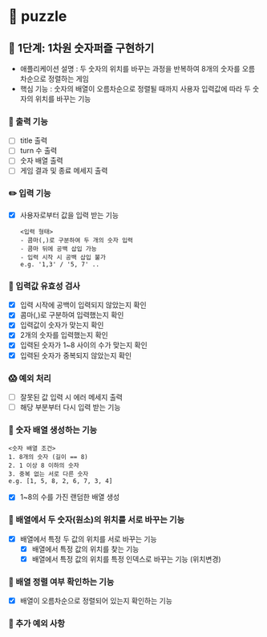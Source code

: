 # 👾 puzzle

## 🚀 1단계: 1차원 숫자퍼즐 구현하기

- 애플리케이션 설명 : 두 숫자의 위치를 바꾸는 과정을 반복하여 8개의 숫자를 오름차순으로 정렬하는 게임
- 핵심 기능 : 숫자의 배열이 오름차순으로 정렬될 때까지 사용자 입력값에 따라 두 숫자의 위치를 바꾸는 기능

### 📝 출력 기능

- [ ] title 출력
- [ ] turn 수 출력
- [ ] 숫자 배열 출력
- [ ] 게임 결과 및 종료 메세지 출력

### ✏️ 입력 기능

- [x] 사용자로부터 값을 입력 받는 기능
  ```
  <입력 형태>
  - 콤마(,)로 구분하여 두 개의 숫자 입력
  - 콤마 뒤에 공백 삽입 가능
  - 입력 시작 시 공백 삽입 불가
  e.g. '1,3' / '5, 7' ..
  ```

### 👀 입력값 유효성 검사

- [x] 입력 시작에 공백이 입력되지 않았는지 확인
- [x] 콤마(,)로 구분하여 입력했는지 확인
- [x] 입력값이 숫자가 맞는지 확인
- [x] 2개의 숫자를 입력했는지 확인
- [x] 입력된 숫자가 1~8 사이의 수가 맞는지 확인
- [x] 입력된 숫자가 중복되지 않았는지 확인

### 😱 예외 처리

- [ ] 잘못된 값 입력 시 에러 메세지 출력
- [ ] 해당 부분부터 다시 입력 받는 기능

### 🔢 숫자 배열 생성하는 기능

```
<숫자 배열 조건>
1. 8개의 숫자 (길이 == 8)
2. 1 이상 8 이하의 숫자
3. 중복 없는 서로 다른 숫자
e.g. [1, 5, 8, 2, 6, 7, 3, 4]
```

- [x] 1~8의 수를 가진 랜덤한 배열 생성

### 🔁 배열에서 두 숫자(원소)의 위치를 서로 바꾸는 기능

- [x] 배열에서 특정 두 값의 위치를 서로 바꾸는 기능
    - [x] 배열에서 특정 값의 위치를 찾는 기능
    - [x] 배열에서 특정 값의 위치를 특정 인덱스로 바꾸는 기능 (위치변경)

### 🔎 배열 정렬 여부 확인하는 기능

- [x] 배열이 오름차순으로 정렬되어 있는지 확인하는 기능

### 🤯 추가 예외 사항
